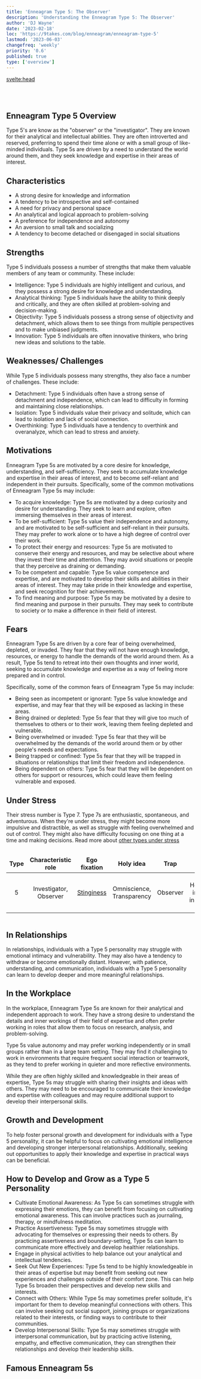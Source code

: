 ```yaml
---
title: 'Enneagram Type 5: The Observer'
description: 'Understanding the Enneagram Type 5: The Observer'
author: 'DJ Wayne'
date: '2023-02-18'
loc: 'https://9takes.com/blog/enneagram/enneagram-type-5'
lastmod: '2023-06-03'
changefreq: 'weekly'
priority: '0.6'
published: true
type: ['overview']
---
```


<svelte:head>

  <!-- <meta property="og:image" content="" /> -->
  <link rel="canonical" href="https://9takes.com/blog/enneagram/enneagram-type-5">
</svelte:head>

<script>
	import  Carousel  from "../../lib/components/molecules/Carousel.svelte";
    import FamousTypes from "../../lib/components/molecules/FamousTypes.svelte";
</script>

<Carousel type={5} />

<br>
<br>

## Enneagram Type 5 Overview

Type 5's are know as the "observer" or the "investigator". They are known for their analytical and intellectual abilities. They are often introverted and reserved, preferring to spend their time alone or with a small group of like-minded individuals. Type 5s are driven by a need to understand the world around them, and they seek knowledge and expertise in their areas of interest.

## Characteristics

- A strong desire for knowledge and information
- A tendency to be introspective and self-contained
- A need for privacy and personal space
- An analytical and logical approach to problem-solving
- A preference for independence and autonomy
- An aversion to small talk and socializing
- A tendency to become detached or disengaged in social situations

## Strengths

Type 5 individuals possess a number of strengths that make them valuable members of any team or community. These include:

- Intelligence: Type 5 individuals are highly intelligent and curious, and they possess a strong desire for knowledge and understanding.
- Analytical thinking: Type 5 individuals have the ability to think deeply and critically, and they are often skilled at problem-solving and decision-making.
- Objectivity: Type 5 individuals possess a strong sense of objectivity and detachment, which allows them to see things from multiple perspectives and to make unbiased judgments.
- Innovation: Type 5 individuals are often innovative thinkers, who bring new ideas and solutions to the table.

## Weaknesses/ Challenges

While Type 5 individuals possess many strengths, they also face a number of challenges. These include:

- Detachment: Type 5 individuals often have a strong sense of detachment and independence, which can lead to difficulty in forming and maintaining close relationships.
- Isolation: Type 5 individuals value their privacy and solitude, which can lead to isolation and lack of social connection.
- Overthinking: Type 5 individuals have a tendency to overthink and overanalyze, which can lead to stress and anxiety.

## Motivations

Enneagram Type 5s are motivated by a core desire for knowledge, understanding, and self-sufficiency. They seek to accumulate knowledge and expertise in their areas of interest, and to become self-reliant and independent in their pursuits. Specifically, some of the common motivations of Enneagram Type 5s may include:

- To acquire knowledge: Type 5s are motivated by a deep curiosity and desire for understanding. They seek to learn and explore, often immersing themselves in their areas of interest.
- To be self-sufficient: Type 5s value their independence and autonomy, and are motivated to be self-sufficient and self-reliant in their pursuits. They may prefer to work alone or to have a high degree of control over their work.
- To protect their energy and resources: Type 5s are motivated to conserve their energy and resources, and may be selective about where they invest their time and attention. They may avoid situations or people that they perceive as draining or demanding.
- To be competent and capable: Type 5s value competence and expertise, and are motivated to develop their skills and abilities in their areas of interest. They may take pride in their knowledge and expertise, and seek recognition for their achievements.
- To find meaning and purpose: Type 5s may be motivated by a desire to find meaning and purpose in their pursuits. They may seek to contribute to society or to make a difference in their field of interest.

## Fears

Enneagram Type 5s are driven by a core fear of being overwhelmed, depleted, or invaded. They fear that they will not have enough knowledge, resources, or energy to handle the demands of the world around them. As a result, Type 5s tend to retreat into their own thoughts and inner world, seeking to accumulate knowledge and expertise as a way of feeling more prepared and in control.

Specifically, some of the common fears of Enneagram Type 5s may include:

- Being seen as incompetent or ignorant: Type 5s value knowledge and expertise, and may fear that they will be exposed as lacking in these areas.
- Being drained or depleted: Type 5s fear that they will give too much of themselves to others or to their work, leaving them feeling depleted and vulnerable.
- Being overwhelmed or invaded: Type 5s fear that they will be overwhelmed by the demands of the world around them or by other people's needs and expectations.
- Being trapped or confined: Type 5s fear that they will be trapped in situations or relationships that limit their freedom and independence.
- Being dependent on others: Type 5s fear that they will be dependent on others for support or resources, which could leave them feeling vulnerable and exposed.

## Under Stress

Their stress number is Type 7. Type 7s are enthusiastic, spontaneous, and adventurous. When they're under stress, they might become more impulsive and distractible, as well as struggle with feeling overwhelmed and out of control. They might also have difficulty focusing on one thing at a time and making decisions. Read more about <a href="/blog/enneagram/enneagram-stress-number">other types under stress </a>

<div class="scroll-table">

| Type | Characteristic role    | Ego fixation                                           | Holy idea                 | Trap     | Basic fear                               | Basic desire           | [Temptation](https://en.wikipedia.org/wiki/Temptation) | [Vice](https://en.wikipedia.org/wiki/Seven_deadly_sins)/Passion | [Virtue](https://en.wikipedia.org/wiki/Virtue)                        | Stress/ Disintegration | Security/ Integration |
| ---- | ---------------------- | ------------------------------------------------------ | ------------------------- | -------- | ---------------------------------------- | ---------------------- | ------------------------------------------------------ | --------------------------------------------------------------- | --------------------------------------------------------------------- | ---------------------- | --------------------- |
| 5    | Investigator, Observer | [Stinginess](https://en.wikipedia.org/wiki/Stinginess) | Omniscience, Transparency | Observer | Helplessness, incapability, incompetence | Mastery, understanding | Replacing direct experience with concepts              | [Avarice](https://en.wikipedia.org/wiki/Avarice)                | [Detachment](<https://en.wikipedia.org/wiki/Detachment_(philosophy)>) | 7                      | 8                     |

</div>

## In Relationships

In relationships, individuals with a Type 5 personality may struggle with emotional intimacy and vulnerability. They may also have a tendency to withdraw or become emotionally distant. However, with patience, understanding, and communication, individuals with a Type 5 personality can learn to develop deeper and more meaningful relationships.

## In the Workplace

In the workplace, Enneagram Type 5s are known for their analytical and independent approach to work. They have a strong desire to understand the details and inner workings of their field of expertise and often prefer working in roles that allow them to focus on research, analysis, and problem-solving.

Type 5s value autonomy and may prefer working independently or in small groups rather than in a large team setting. They may find it challenging to work in environments that require frequent social interaction or teamwork, as they tend to prefer working in quieter and more reflective environments.

While they are often highly skilled and knowledgeable in their areas of expertise, Type 5s may struggle with sharing their insights and ideas with others. They may need to be encouraged to communicate their knowledge and expertise with colleagues and may require additional support to develop their interpersonal skills.

## Growth and Development

To help foster personal growth and development for individuals with a Type 5 personality, it can be helpful to focus on cultivating emotional intelligence and developing stronger interpersonal relationships. Additionally, seeking out opportunities to apply their knowledge and expertise in practical ways can be beneficial.

## How to Develop and Grow as a Type 5 Personality

- Cultivate Emotional Awareness: As Type 5s can sometimes struggle with expressing their emotions, they can benefit from focusing on cultivating emotional awareness. This can involve practices such as journaling, therapy, or mindfulness meditation.
- Practice Assertiveness: Type 5s may sometimes struggle with advocating for themselves or expressing their needs to others. By practicing assertiveness and boundary-setting, Type 5s can learn to communicate more effectively and develop healthier relationships.
- Engage in physical activities to help balance out your analytical and intellectual tendencies.
- Seek Out New Experiences: Type 5s tend to be highly knowledgeable in their areas of expertise but may benefit from seeking out new experiences and challenges outside of their comfort zone. This can help Type 5s broaden their perspectives and develop new skills and interests.
- Connect with Others: While Type 5s may sometimes prefer solitude, it's important for them to develop meaningful connections with others. This can involve seeking out social support, joining groups or organizations related to their interests, or finding ways to contribute to their communities.
- Develop Interpersonal Skills: Type 5s may sometimes struggle with interpersonal communication, but by practicing active listening, empathy, and effective communication, they can strengthen their relationships and develop their leadership skills.

## Famous Enneagram 5s

<FamousTypes type={5} />

<!-- ## Psychologist Studies Relevant to the Enneagram 4
- 24 hours after learning something, we forget two-thirds of it: categorized as fear of being incapable as it pertains to the limitations of human memory - Herman Ebbinghaus
- The unconscious is the psychic reality: categorized as desire to be knowledgeable and self-sufficient as it pertains to the workings of the unconscious mind - Sigmund Freud -->

<div>
<script type="application/ld+json">
{
  "@context": "http://schema.org/",
  "@graph": [
    {
      "type": "Person",
      "characteristics": [
        "Strong desire for knowledge and information",
        "Tendency to be introspective and self-contained",
        "Need for privacy and personal space",
        "Analytical and logical approach to problem-solving",
        "Preference for independence and autonomy",
        "Aversion to small talk and socializing",
        "Tendency to become detached or disengaged in social situations"
      ],
      "description": "Enneagram Type 5, also known as the 'observer' or the 'investigator', is known for their analytical and intellectual abilities. They are often introverted and reserved, preferring to spend their time alone or with a small group of like-minded individuals. Type 5s are driven by a need to understand the world around them, and they seek knowledge and expertise in their areas of interest.",
      "fears": [
        "Being seen as incompetent or ignorant",
        "Being drained or depleted",
        "Being overwhelmed or invaded",
        "Being trapped or confined",
        "Being dependent on others"
      ],
      "growthAndDevelopment": [
        "Cultivating emotional intelligence",
        "Developing stronger interpersonal relationships",
        "Seeking out opportunities to apply knowledge and expertise practically"
      ],
      "howToDevelopAndGrow": [
        "Cultivate emotional awareness",
        "Practice assertiveness",
        "Engage in physical activities",
        "Seek out new experiences",
        "Connect with others",
        "Develop interpersonal skills"
      ],
      "motivations": [
        "To acquire knowledge",
        "To be self-sufficient",
        "To protect their energy and resources",
        "To be competent and capable",
        "To find meaning and purpose"
      ],
      "name": "Enneagram type 5",
      "relationshipTraits": [
        "Struggles with emotional intimacy and vulnerability",
        "Tendency to withdraw or become emotionally distant",
        "Requires patience, understanding, and communication for deeper relationships"
      ],
      "strengths": [
        "Intelligence",
        "Analytical thinking",
        "Objectivity",
        "Innovation"
      ],
      "weaknesses": [
        "Detachment",
        "Isolation",
        "Overthinking"
      ],
      "workplaceTraits": [
        "Analytical and independent approach to work",
        "Strong desire to understand details and inner workings",
        "Prefers roles focused on research, analysis, and problem-solving",
        "Values autonomy and prefers working independently or in small groups",
        "May find challenges in frequent social interaction or teamwork",
        "May struggle with sharing insights and ideas with others",
        "Requires encouragement to communicate knowledge and expertise"
      ]
    },
    {
      "type": "BlogPosting",
      "articleBody": {
        "type": "ItemList",
        "itemListElement": [
          {
            "type": "Section",
            "name": "Characteristics",
            "position": 1
          },
          {
            "type": "Section",
            "name": "Strengths",
            "position": 2
          },
          {
            "type": "Section",
            "name": "Weaknesses/Challenges",
            "position": 3
          },
          {
            "type": "Section",
            "name": "Motivations",
            "position": 4
          },
          {
            "type": "Section",
            "name": "Fears",
            "position": 5
          },
          {
            "type": "Table",
            "name": "Enneagram Type 5 Attributes",
            "position": 6
          },
          {
            "type": "Section",
            "name": "In Relationships",
            "position": 7
          },
          {
            "type": "Section",
            "name": "In the Workplace",
            "position": 8
          },
          {
            "type": "Section",
            "name": "Growth and Development",
            "position": 9
          },
          {
            "type": "ItemList",
            "name": "How to Develop and Grow as a Type 5 Personality",
            "position": 10
          }
        ],
        "name": "Enneagram Type 5 Overview Sections"
      },
      "author": {
        "type": "Person",
        "name": "DJ Wayne"
      },
      "dateModified": "2023-06-03",
      "datePublished": "2023-2-18",
      "keywords": [
        "Enneagram Type 5",
        "Observer",
        "Investigator",
        "Intellectual",
        "Analytical",
        "Introverted",
        "Reserved",
        "Independent",
        "stress"
      ],
      "mainEntity": [
        {
          "type": "Question",
          "acceptedAnswer": {
            "type": "Answer",
            "text": "Enneagram Type 5 individuals are characterized by a strong desire for knowledge and information, a tendency to be introspective and self-contained, a need for privacy and personal space, an analytical and logical approach to problem-solving, a preference for independence and autonomy, an aversion to small talk and socializing, and a tendency to become detached or disengaged in social situations."
          },
          "name": "What are the characteristics of Enneagram Type 5?"
        },
        {
          "type": "Question",
          "acceptedAnswer": {
            "type": "Answer",
            "text": "Strengths of Enneagram Type 5 individuals include intelligence, analytical thinking, objectivity, and innovation. Weaknesses or challenges they may face include detachment, isolation, and overthinking."
          },
          "name": "What are the strengths and weaknesses of Enneagram Type 5?"
        },
        {
          "type": "Question",
          "acceptedAnswer": {
            "type": "Answer",
            "text": "Enneagram Type 5 individuals can grow and develop by cultivating emotional awareness, practicing assertiveness, engaging in physical activities, seeking out new experiences, connecting with others, and developing interpersonal skills."
          },
          "name": "How can Enneagram Type 5 individuals grow and develop?"
        }
      ],
      "mainEntityOfPage": {
        "id": "https://9takes.com/blog/enneagram/enneagram-type-5",
        "type": "WebPage"
      },
      "publisher": {
        "type": "Organization",
        "logo": {
          "type": "ImageObject",
          "url": "https://9takes.com/brand/darkRubix.png"
        },
        "name": "9Takes"
      }
    }
  ]
}

</script>
</div>

<style >

.scroll-table {
    overflow-x: scroll;
}
tr {
    padding: 15px;
    border: var(--classic-border);
    text-align: center;
}
td {

    border: var(--classic-border);
    text-align: center;
}
th {

    border: var(--classic-border);
    text-align: center;
}
.scroll-table::-webkit-scrollbar {
    width: 4px;
}

.scroll-table::-webkit-scrollbar-track {
    box-shadow: 0 0 4px slategrey;
}

.scroll-table::-webkit-scrollbar-thumb {
    background-color: slategrey;
    /*outline: .5px solid slategrey;*/
}

</style>

